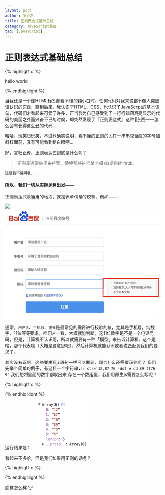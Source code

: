 ```yaml
---
layout: post
author: 罗必才
title: 正则表达式基础总结
category: JavaScript基础
tag: [JavaScript]
---
```


# 正则表达式基础总结

{% highlight c %}

hello world!

{% endhighlight %}

当我还是一个连HTML标签都看不懂的纯小白时，任何代码对我来说都不像人类应该认识的东西，直到后来，我认识了HTML、CSS，也认识了JavaScript的基本语句，代码们才看起来可爱了许多，正当我为自己感受到了一行行错落高亮显示的代码的美丽之处而兴奋不已的时候，却突然发现了『正则表达式』这种👻东西——怎么会有长得这么丑的代码...

哈哈，玩笑归玩笑，不过也确实说明，看不懂的正则的人在一串串鬼畜般的字母加斜杠面前，真有可能看到翻白眼啊...

好，言归正传，正则表达式到底是什么呢？

>正则表通常被用来检索、替换那些符合某个模式(规则)的文本。

`还是看不懂啊喂...`

#### 所以，我们一切从实际运用出发——

正则表达式最通用的地方，就是表单信息的校验，例如——

![](./JavaScript_img/uesername.png)
![](./JavaScript_img/password.png)

通常，`用户名`、`手机号`、`密码`是最常见的需要进行校验的值，尤其是手机号，纯数字，11位等等要求，咱们人一看，大概就能判断，这11位数字是不是一个电话号码，但是，计算机不认识啊，所以就需要有一种「模型」来告诉计算机，这个是啥，那个代表啥（大概是这意思吧），然后计算机就能认识或者说匹配到我们的要求了。

其实没有正则，这些要求用js语句一样可以做到，那为什么还需要正则呢？
我们先举个简单的例子，有这样一个字符串`var str='12,87 76 -ddf e dd 89 ff76 9'`
我们想将里面的数字都取出来,存在一个数组里，我们用原生js需要怎么写呢？

{% highlight c %}
<script>
var str='12,87 76 -ddf e dd 89 ff76 9';
var arr=[];
var tmp='';

for(var i=0;i<str.length;i++)
{
	if(str.charAt(i)>='0' && str.charAt(i)<='9')
	{
		tmp+=str.charAt(i);
	}
	else
	{
		if(tmp)
		{
			arr.push(tmp);
			tmp='';
		}
	}
}

if(tmp)
{
	arr.push(tmp);
	tmp='';
}

console.log(arr);
</script>
{% endhighlight %}

运行结果是：
![](./JavaScript_img/jieguo1.png)

看起来不多哈，但是我们如果用正则的话呢？

{% highlight c %}
<script>
var str='12,87 76 -ddf e dd 89 ff76 9';
var re=/\d+/g;

console.log(str.match(re));
</script>
{% endhighlight %}

感觉怎么样 ^_^




